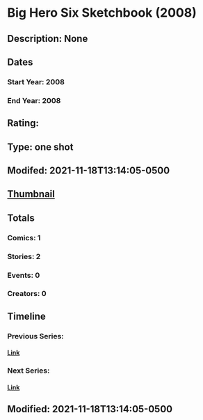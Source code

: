 # Big Hero Six Sketchbook (2008)
## Description: None
## Dates
### Start Year: 2008
### End Year: 2008
## Rating: 
## Type: one shot
## Modifed: 2021-11-18T13:14:05-0500
## [Thumbnail](http://i.annihil.us/u/prod/marvel/i/mg/b/40/image_not_available.jpg)
## Totals
### Comics: 1
### Stories: 2
### Events: 0
### Creators: 0
## Timeline
### Previous Series: 
#### [Link]()
### Next Series: 
#### [Link]()
## Modified: 2021-11-18T13:14:05-0500